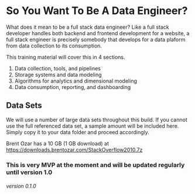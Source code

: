 # So You Want To Be A Data Engineer?

What does it mean to be a full stack data engineer? Like a full stack developer handles both backend and frontend development for a website, a full stack engineer is precisely somebody that develops for a data plaform from data collection to its consumption. 

This training material will cover this in 4 sections. 

1. Data collection, tools, and pipelines
1. Storage systems and data modeling
1. Algorithms for analytics and dimensional modeling
1. Data consumption, reporting, and dashboarding

## Data Sets

We will use a number of large data sets throughout this build. If you cannot use the full referenced data set, a sample amount will be included here. Simply copy it to your data folder and proceed accordingly.

Brent Ozar has a 10 GB (1 GB download) at https://downloads.brentozar.com/StackOverflow2010.7z

### This is very MVP at the moment and will be updated regularly until version 1.0

###### version 0.1.0
